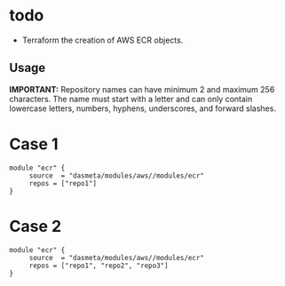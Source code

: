 # todo
- Terraform the creation of AWS ECR objects.

## Usage

**IMPORTANT:** 
Repository names can have minimum 2 and maximum 256 characters. The name must start with a letter and can only contain lowercase letters, numbers, hyphens, underscores, and forward slashes.

# Case 1
```
module "ecr" {
     source  = "dasmeta/modules/aws//modules/ecr"
     repos = ["repo1"]
}
```

# Case 2
```
module "ecr" {
     source  = "dasmeta/modules/aws//modules/ecr"
     repos = ["repo1", "repo2", "repo3"]
}
```

